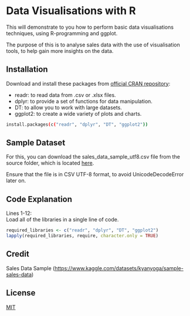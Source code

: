 # Data Visualisations with R

This will demonstrate to you how to perform basic data visualisations techniques, using R-programming and ggplot.

The purpose of this is to analyse sales data with the use of visualisation tools, to help gain more insights on the data.

## Installation

Download and install these packages from [official CRAN repository](https://cran.r-project.org/):

- readr: to read data from .csv or .xlsx files.
- dplyr: to provide a set of functions for data manipulation.
- DT: to allow you to work with large datasets.
- ggplot2: to create a wide variety of plots and charts.

```bash
install.packages(c("readr", "dplyr", "DT", "ggplot2"))
```

## Sample Dataset

For this, you can download the sales_data_sample_utf8.csv file from the source folder, which is located [here](https://github.com/dwoo-work/time-series-forecasting/tree/main/src).

Ensure that the file is in CSV UTF-8 format, to avoid UnicodeDecodeError later on.

## Code Explanation

Lines 1-12:  
Load all of the libraries in a single line of code.
```r  
required_libraries <- c("readr", "dplyr", "DT", "ggplot2")
lapply(required_libraries, require, character.only = TRUE)
```

## Credit

Sales Data Sample (https://www.kaggle.com/datasets/kyanyoga/sample-sales-data)

## License

[MIT](https://choosealicense.com/licenses/mit/)
